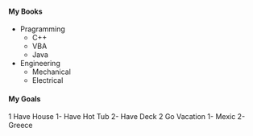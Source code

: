 #### My Books
- Pragramming
  - C++
  - VBA
  - Java
- Engineering
  - Mechanical
  - Electrical

#### My Goals
1 Have House
    1- Have Hot Tub
    2- Have Deck
2 Go Vacation
    1- Mexic
    2- Greece
